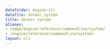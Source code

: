 ```yaml
---
datafolder: engine-cli
datafile: docker_system
title: docker system
aliases:
- /edge/engine/reference/commandline/system/
- /engine/reference/commandline/system/
layout: cli
---
```


<!--
此页面是根据 Docker 源代码自动生成的。如果您想建议更改此处显示的文本，请在 GitHub 上的源代码仓库中打开一个工单或拉取请求：

https://github.com/docker/cli
-->
